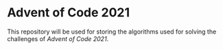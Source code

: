 # Advent of Code 2021

This repository will be used for storing the algorithms used for solving the challenges of *Advent of Code 2021*.
